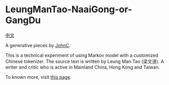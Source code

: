 # LeungManTao-NaaiGong-or-GangDu
[中文](./README_CH.md)

A generative pieces by [JohnC](https://johncheung.feedia.co).

This is a technical experiment of using Markov model with a customized Chinese tokenizer. The source text is written by Leung Man Tao (梁文道). A writer and critic who is active in Mainland China, Hong Kong and Taiwan. 

To known more, visit [this page](https://johncheung.feedia.co/works-leungmantao/).